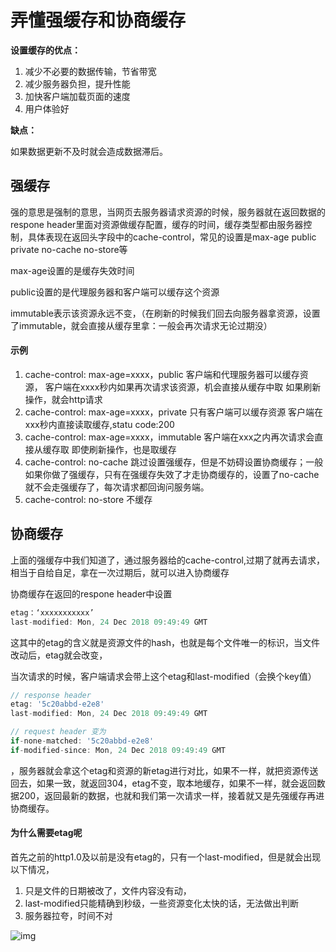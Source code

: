 # 弄懂强缓存和协商缓存

**设置缓存的优点：**

1. 减少不必要的数据传输，节省带宽
2. 减少服务器负担，提升性能
3. 加快客户端加载页面的速度
4. 用户体验好

**缺点：**

如果数据更新不及时就会造成数据滞后。



## 强缓存

强的意思是强制的意思，当网页去服务器请求资源的时候，服务器就在返回数据的respone header里面对资源做缓存配置，缓存的时间，缓存类型都由服务器控制，具体表现在返回头字段中的cache-control，常见的设置是max-age public private no-cache no-store等



max-age设置的是缓存失效时间

public设置的是代理服务器和客户端可以缓存这个资源

immutable表示该资源永远不变，（在刷新的时候我们回去向服务器拿资源，设置了immutable，就会直接从缓存里拿：一般会再次请求无论过期没）





#### 示例

1. cache-control: max-age=xxxx，public
   客户端和代理服务器可以缓存资源，
   客户端在xxxx秒内如果再次请求该资源，机会直接从缓存中取
   如果刷新操作，就会http请求
2. cache-control: max-age=xxxx，private
   只有客户端可以缓存资源
   客户端在xxx秒内直接读取缓存,statu code:200
3. cache-control: max-age=xxxx，immutable
   客户端在xxx之内再次请求会直接从缓存取
   即使刷新操作，也是取缓存
4. cache-control: no-cache
   跳过设置强缓存，但是不妨碍设置协商缓存；一般如果你做了强缓存，只有在强缓存失效了才走协商缓存的，设置了no-cache就不会走强缓存了，每次请求都回询问服务端。
5. cache-control: no-store
   不缓存





## 协商缓存

上面的强缓存中我们知道了，通过服务器给的cache-control,过期了就再去请求，相当于自给自足，拿在一次过期后，就可以进入协商缓存

协商缓存在返回的respone header中设置

```js
etag：‘xxxxxxxxxxx’
last-modified: Mon, 24 Dec 2018 09:49:49 GMT
```

这其中的etag的含义就是资源文件的hash，也就是每个文件唯一的标识，当文件改动后，etag就会改变，

当次请求的时候，客户端请求会带上这个etag和last-modified（会换个key值）

```js
// response header
etag: '5c20abbd-e2e8'
last-modified: Mon, 24 Dec 2018 09:49:49 GMT

// request header 变为
if-none-matched: '5c20abbd-e2e8'
if-modified-since: Mon, 24 Dec 2018 09:49:49 GMT
```

，服务器就会拿这个etag和资源的新etag进行对比，如果不一样，就把资源传送回去，如果一致，就返回304，etag不变，取本地缓存，如果不一样，就会返回数据200，返回最新的数据，也就和我们第一次请求一样，接着就又是先强缓存再进协商缓存。



#### 为什么需要etag呢

首先之前的http1.0及以前是没有etag的，只有一个last-modified，但是就会出现以下情况，

1. 只是文件的日期被改了，文件内容没有动，
2. last-modified只能精确到秒级，一些资源变化太快的话，无法做出判断
3. 服务器拉夸，时间不对







![img](https://uploadfiles.nowcoder.com/images/20190312/311436_1552361773903_9DC69E327B4B3691E94CD9D52D10E2C1)

